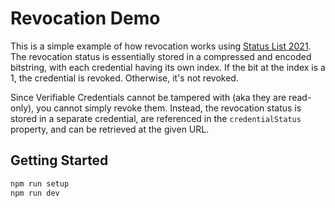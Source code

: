 # Revocation Demo

This is a simple example of how revocation works using [Status List 2021](https://w3c-ccg.github.io/vc-status-list-2021/). The revocation status is essentially stored in a compressed and encoded bitstring, with each credential having its own index. If the bit at the index is a 1, the credential is revoked. Otherwise, it's not revoked.

Since Verifiable Credentials cannot be tampered with (aka they are read-only), you cannot simply revoke them. Instead, the revocation status is stored in a separate credential, are referenced in the `credentialStatus` property, and can be retrieved at the given URL.

## Getting Started

```sh
npm run setup
npm run dev
```
